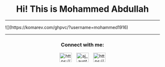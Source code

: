 <h1 align="center">Hi! This is Mohammed Abdullah</h1>
<hr>
![](https://komarev.com/ghpvc/?username=mohammed1916)
<hr>

<h3 align="center">Connect with me:</h3>
<p align="center">
<a href="https://www.linkedin.com/in/curious-mohammed-abdullah/" target="blank"><img align="center" src="https://cdn.jsdelivr.net/npm/simple-icons@3.0.1/icons/linkedin.svg" alt="https://www.linkedin.com/in/curious-mohammed-abdullah/" height="30" width="40" /></a>
  &ensp;
  <a href="https://www.hackerrank.com/md_abdullah" target="blank"><img align="center" src="https://cdn.jsdelivr.net/npm/simple-icons@3.0.1/icons/hackerrank.svg" alt="aj_auntor" height="30" width="40" /></a>
  &ensp;
  <a href="https://www.hackerearth.com/@mohammed.abdullah" target="blank"><img align="center" src="https://cdn.jsdelivr.net/npm/simple-icons@3.0.1/icons/hackerearth.svg" alt="https://www.hackerearth.com/@mohammed.abdullah" height="30" width="40" /></a>
</p>
